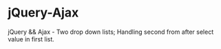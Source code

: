 # jQuery-Ajax
jQuery &amp;&amp; Ajax - Two drop down lists; Handling second from after select value in first list.
